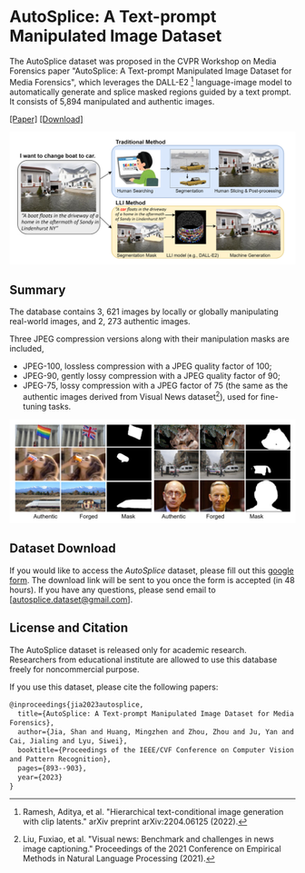 # AutoSplice: A Text-prompt Manipulated Image Dataset

The AutoSplice dataset was proposed in the CVPR Workshop on Media Forensics paper "AutoSplice: A Text-prompt Manipulated Image Dataset for Media Forensics", which leverages the DALL-E2 [^1] language-image model to automatically generate and splice masked regions guided by a text prompt. It consists of 5,894 manipulated and authentic images. 

[[Paper]](https://openaccess.thecvf.com/content/CVPR2023W/WMF/papers/Jia_AutoSplice_A_Text-Prompt_Manipulated_Image_Dataset_for_Media_Forensics_CVPRW_2023_paper.pdf) [[Download]](https://docs.google.com/forms/d/1bHbWZ-DsG1-VKaMs4Puy0996yj485x7HK13fgbNRerE/edit)

![fig1_compressed-1](Figure/Fig1.png)

## Summary 
The database contains 3, 621 images by locally or globally manipulating real-world images, and 2, 273 authentic images.

Three JPEG compression versions along with their manipulation masks are included, 
- JPEG-100, lossless compression with a JPEG quality factor of 100;
- JPEG-90, gently lossy compression with a JPEG quality factor of 90;
- JPEG-75, lossy compression with a JPEG factor of 75 (the same as the authentic images derived from Visual News dataset[^2]), used for fine-tuning tasks.

![fig1_compressed-1](Figure/Fig2.png)
[^1]: Ramesh, Aditya, et al. "Hierarchical text-conditional image generation with clip latents." arXiv preprint arXiv:2204.06125 (2022).
[^2]: Liu, Fuxiao, et al. "Visual news: Benchmark and challenges in news image captioning." Proceedings of the 2021 Conference on Empirical Methods in Natural Language Processing (2021).

## Dataset Download
If you would like to access the *AutoSplice* dataset, please fill out this [google form](https://docs.google.com/forms/d/1bHbWZ-DsG1-VKaMs4Puy0996yj485x7HK13fgbNRerE/edit). The download link will be sent to you once the form is accepted (in 48 hours). If you have any questions, please send email to [autosplice.dataset@gmail.com].

## License and Citation
The AutoSplice dataset is released only for academic research. Researchers from educational institute are allowed to use this database freely for noncommercial purpose.

If you use this dataset, please cite the following papers:
```
@inproceedings{jia2023autosplice,
  title={AutoSplice: A Text-prompt Manipulated Image Dataset for Media Forensics},
  author={Jia, Shan and Huang, Mingzhen and Zhou, Zhou and Ju, Yan and Cai, Jialing and Lyu, Siwei},
  booktitle={Proceedings of the IEEE/CVF Conference on Computer Vision and Pattern Recognition},
  pages={893--903},
  year={2023}
}

